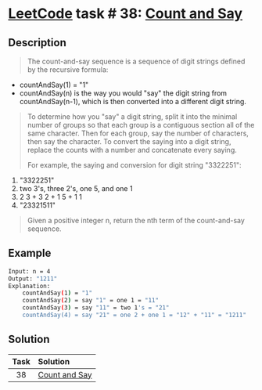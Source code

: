 # [LeetCode][leetcode] task # 38: [Count and Say][task]

Description
-----------

> The count-and-say sequence is a sequence
> of digit strings defined by the recursive formula:
* countAndSay(1) = "1"
* countAndSay(n) is the way you would "say" the digit string from countAndSay(n-1),
  which is then converted into a different digit string.
>
> To determine how you "say" a digit string,
> split it into the minimal number of groups so that each group
> is a contiguous section all of the same character.
> Then for each group, say the number of characters, then say the character.
> To convert the saying into a digit string,
> replace the counts with a number and concatenate every saying.
> 
> For example, the saying and conversion for digit string "3322251":
1. "3322251"
2. two 3's, three 2's, one 5, and one 1
3. 2 3 + 3 2 + 1 5 + 1 1
4. "23321511"
>
> Given a positive integer n, return the nth term of the count-and-say sequence.

Example
-------

```sh
Input: n = 4
Output: "1211"
Explanation:
    countAndSay(1) = "1"
    countAndSay(2) = say "1" = one 1 = "11"
    countAndSay(3) = say "11" = two 1's = "21"
    countAndSay(4) = say "21" = one 2 + one 1 = "12" + "11" = "1211"
```

Solution
--------

| Task | Solution |
| :------: | :------ |
| 38 | [Count and Say][solution] |


[leetcode]: <http://leetcode.com/>
[task]: <https://leetcode.com/problems/count-and-say>
[solution]: <https://github.com/wellaxis/witalis-jkit/blob/main/module/tasks/src/main/java/com/witalis/jkit/tasks/core/task/leetcode/p38/option/Practice.java>
